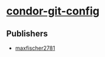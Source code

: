 # [condor-git-config](https://pypi.org/project/condor-git-config)



## Publishers
- [maxfischer2781](https://pypi.org/user/maxfischer2781)

